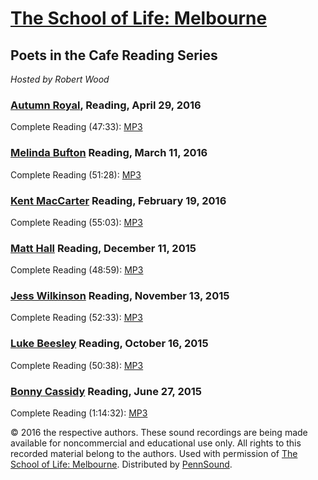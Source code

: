 [The School of Life: Melbourne](http://www.theschooloflife.com/melbourne//)
===========================================================================

Poets in the Cafe Reading Series
--------------------------------

*Hosted by Robert Wood*

### [Autumn Royal](Australia.php#Royal), Reading, April 29, 2016

Complete Reading (47:33): [MP3](https://media.sas.upenn.edu/pennsound/groups/TSOL-Melbourne/Poets-in-the-Cafe/Royal-Autumn_Complete-Recording_TSOL-Melbourne_4-29-2016.mp3)

### [Melinda Bufton](Australia.php#Bufton) Reading, March 11, 2016

Complete Reading (51:28): [MP3](https://media.sas.upenn.edu/pennsound/groups/TSOL-Melbourne/Poets-in-the-Cafe/Bufton-Melinda_Reading_The-School-of-Life_Melbourne-3-11-2016.mp3)

### [Kent MacCarter](Australia.php#MacCarter) Reading, February 19, 2016

Complete Reading (55:03): [MP3](https://media.sas.upenn.edu/pennsound/groups/TSOL-Melbourne/Poets-in-the-Cafe/MacCarter-Kent_Reading_The-School-of-Life_Melbourne-02-19-2016.mp3)

### [Matt Hall](Australia.php#Hall) Reading, December 11, 2015

Complete Reading (48:59): [MP3](https://media.sas.upenn.edu/pennsound/groups/TSOL-Melbourne/Poets-in-the-Cafe/Hall-Matt_Reading_The-School-of-Life_Melbourne-12-11-2015.mp3)

### [Jess Wilkinson](Australia.php#Wilkinson) Reading, November 13, 2015

Complete Reading (52:33): [MP3](https://media.sas.upenn.edu/pennsound/groups/TSOL-Melbourne/Poets-in-the-Cafe/Wilkinson-Jess_Reading_The-School-of-Life_Melbourne-11-13-2015.mp3)

### [Luke Beesley](Australia.php#Beesley) Reading, October 16, 2015

Complete Reading (50:38): [MP3](https://media.sas.upenn.edu/pennsound/groups/TSOL-Melbourne/Poets-in-the-Cafe/Beesley-Luke_Reading_The-School-of-Life_Melbourne-10-16-2015.mp3)

### [Bonny Cassidy](Australia.php#Cassidy) Reading, June 27, 2015

Complete Reading (1:14:32): [MP3](https://media.sas.upenn.edu/pennsound/groups/TSOL-Melbourne/Poets-in-the-Cafe/Cassidy-Bonny_Reading_The-School-of-Life_Melbourne-6-27-2015.mp3)

  

© 2016 the respective authors. These sound recordings are being made available for noncommercial and educational use only.
All rights to this recorded material belong to the authors. Used with permission of [The School of Life: Melbourne](http://www.theschooloflife.com/melbourne//).
Distributed by [PennSound](../index.html).
